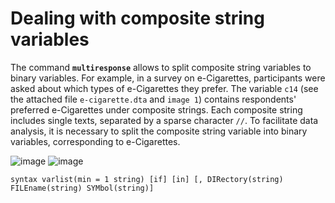 # Dealing with composite string variables

The command **``multiresponse``** allows to split composite string variables to binary variables. 
For example, in a survey on e-Cigarettes, participants were asked about which types of e-Cigarettes they prefer. The variable ``c14`` (see the attached file ``e-cigarette.dta`` and ``image 1``) contains respondents' preferred e-Cigarettes under composite strings. Each composite string includes single texts, separated by a sparse character ``//``. To facilitate data analysis, it is necessary to split the composite string variable into binary variables, corresponding to e-Cigarettes.

![image](https://user-images.githubusercontent.com/60907709/115999761-4c3f9680-a5ed-11eb-8482-f5d826a609ea.png "image 1") ![image](https://user-images.githubusercontent.com/60907709/115999869-f1f30580-a5ed-11eb-929b-c3222380689e.png "image 2")

``syntax varlist(min = 1 string) [if] [in] [, DIRectory(string) FILEname(string) SYMbol(string)]``



